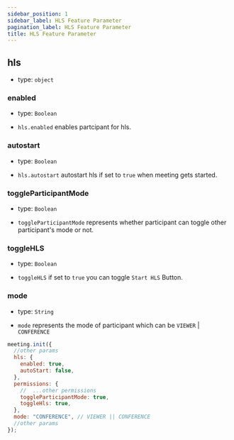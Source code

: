 ```yaml
---
sidebar_position: 1
sidebar_label: HLS Feature Parameter
pagination_label: HLS Feature Parameter
title: HLS Feature Parameter
---
```


<div class="sdk-api-ref-only-h4">

## hls

- type: `object`

### enabled

- type: `Boolean`

- `hls.enabled` enables partcipant for hls.

### autostart

- type: `Boolean`

- `hls.autostart` autostart hls if set to `true` when meeting gets started.

### toggleParticipantMode

- type: `Boolean`

- `toggleParticipantMode` represents whether participant can toggle other participant's mode or not.

### toggleHLS

- type: `Boolean`

- `toggleHLS` if set to `true` you can toggle `Start HLS` Button.

### mode

- type: `String`

- `mode` represents the mode of participant which can be `VIEWER` | `CONFERENCE`

```js
meeting.init({
  //other params
  hls: {
    enabled: true,
    autoStart: false,
  },
  permissions: {
    //  ...other permissions
    toggleParticipantMode: true,
    toggleHls: true,
  },
  mode: "CONFERENCE", // VIEWER || CONFERENCE
  //other params
});
```

</div>
